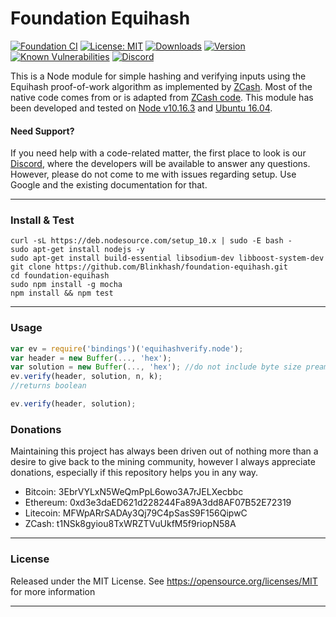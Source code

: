 # Foundation Equihash

[![Foundation CI](https://github.com/blinkhash/foundation-equihash/actions/workflows/build.yml/badge.svg?branch=master)](https://github.com/blinkhash/foundation-equihash/actions/workflows/build.yml)
[![License: MIT](https://img.shields.io/badge/License-MIT-yellow.svg)](https://opensource.org/licenses/MIT)
[![Downloads](https://img.shields.io/npm/dm/foundation-equihash.svg)](https://www.npmjs.com/package/foundation-equihash)
[![Version](https://img.shields.io/npm/v/foundation-equihash.svg)](https://www.npmjs.com/package/foundation-equihash)
[![Known Vulnerabilities](https://snyk.io/test/npm/foundation-equihash/badge.svg)](https://snyk.io/test/npm/foundation-equihash)
[![Discord](https://img.shields.io/discord/738590795384356904)](https://discord.gg/rNjez6VgNF)

This is a Node module for simple hashing and verifying inputs using the
Equihash proof-of-work algorithm as implemented by [ZCash](https://github.com/zcash/zcash/releases/tag/v4.4.1). Most of the native code comes from or is adapted from [ZCash code](https://github.com/zcash/zcash). This module has been developed and tested on [Node v10.16.3](https://nodejs.org/) and
[Ubuntu 16.04](http://releases.ubuntu.com/16.04/).

#### Need Support?

If you need help with a code-related matter, the first place to look is our [Discord](https://discord.gg/rNjez6VgNF), where the developers will be available to answer any questions. However, please do not come to me with issues regarding setup. Use Google and the existing documentation for that.

---

### Install & Test
````
curl -sL https://deb.nodesource.com/setup_10.x | sudo -E bash -
sudo apt-get install nodejs -y
sudo apt-get install build-essential libsodium-dev libboost-system-dev
git clone https://github.com/Blinkhash/foundation-equihash.git
cd foundation-equihash
sudo npm install -g mocha
npm install && npm test
````

---

### Usage

````javascript
var ev = require('bindings')('equihashverify.node');
var header = new Buffer(..., 'hex');
var solution = new Buffer(..., 'hex'); //do not include byte size preamble "fd4005"
ev.verify(header, solution, n, k);
//returns boolean
````

````javascript
ev.verify(header, solution);
````

### Donations

Maintaining this project has always been driven out of nothing more than a desire to give back to the mining community, however I always appreciate donations, especially if this repository helps you in any way.

- Bitcoin: 3EbrVYLxN5WeQmPpL6owo3A7rJELXecbbc
- Ethereum: 0xd3e3daED621d228244Fa89A3dd8AF07B52E72319
- Litecoin: MFWpARrSADAy3Qj79C4pSasS9F156QipwC
- ZCash: t1NSk8gyiou8TxWRZTVuUkfM5f9riopN58A

---

### License

Released under the MIT License. See https://opensource.org/licenses/MIT for more information

---
